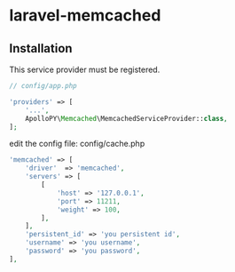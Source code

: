 # laravel-memcached

## Installation

This service provider must be registered.

```php
// config/app.php

'providers' => [
    '...',
    ApolloPY\Memcached\MemcachedServiceProvider::class,
];
```

edit the config file: config/cache.php

```php
'memcached' => [
    'driver'  => 'memcached',
    'servers' => [
        [
            'host' => '127.0.0.1',
            'port' => 11211,
            'weight' => 100,
        ],
    ],
    'persistent_id' => 'you persistent id',
    'username' => 'you username',
    'password' => 'you password',
],
```
